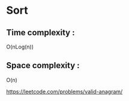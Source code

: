 #  Sort

## Time complexity :
O(nLog(n))

## Space complexity :
O(n)


https://leetcode.com/problems/valid-anagram/